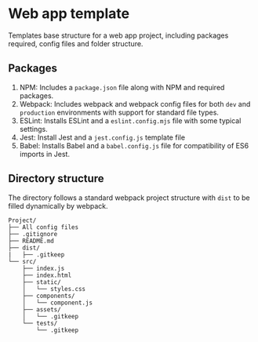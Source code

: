 # Web app template

Templates base structure for a web app project, including packages required, config files and folder structure.

## Packages
1. NPM: Includes a `package.json` file along with NPM and required packages.
2. Webpack: Includes webpack and webpack config files for both `dev` and `production` environments with support for standard file types.
3. ESLint: Installs ESLint and a `eslint.config.mjs` file with some typical settings.
4. Jest: Install Jest and a `jest.config.js` template file
5. Babel: Installs Babel and a `babel.config.js` file for compatibility of ES6 imports in Jest.

## Directory structure
The directory follows a standard webpack project structure with `dist` to be filled dynamically by webpack.
```
Project/
├── All config files
├── .gitignore
├── README.md
├── dist/
|   ├── .gitkeep
└── src/
    ├── index.js
    ├── index.html
    ├── static/
    │   └── styles.css
    ├── components/
    │   └── component.js
    ├── assets/
    │   └── .gitkeep
    └── tests/
        └── .gitkeep
```
